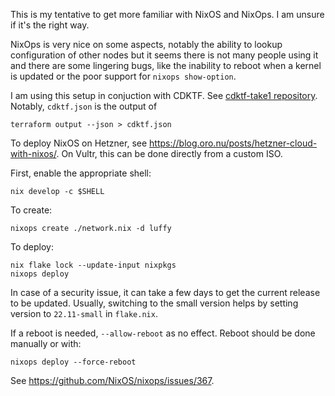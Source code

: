 This is my tentative to get more familiar with NixOS and NixOps. I am
unsure if it's the right way.

NixOps is very nice on some aspects, notably the ability to lookup
configuration of other nodes but it seems there is not many people
using it and there are some lingering bugs, like the inability to
reboot when a kernel is updated or the poor support for `nixops
show-option`.

I am using this setup in conjuction with CDKTF. See [cdktf-take1
repository](https://github.com/vincentbernat/cdktf-take1). Notably,
`cdktf.json` is the output of

    terraform output --json > cdktf.json

To deploy NixOS on Hetzner, see
https://blog.oro.nu/posts/hetzner-cloud-with-nixos/. On Vultr, this
can be done directly from a custom ISO.

First, enable the appropriate shell:

    nix develop -c $SHELL

To create:

    nixops create ./network.nix -d luffy

To deploy:

    nix flake lock --update-input nixpkgs
    nixops deploy

In case of a security issue, it can take a few days to get the current
release to be updated. Usually, switching to the small version helps
by setting version to `22.11-small` in `flake.nix`.

If a reboot is needed, `--allow-reboot` as no effect. Reboot should be
done manually or with:

    nixops deploy --force-reboot

See https://github.com/NixOS/nixops/issues/367.

